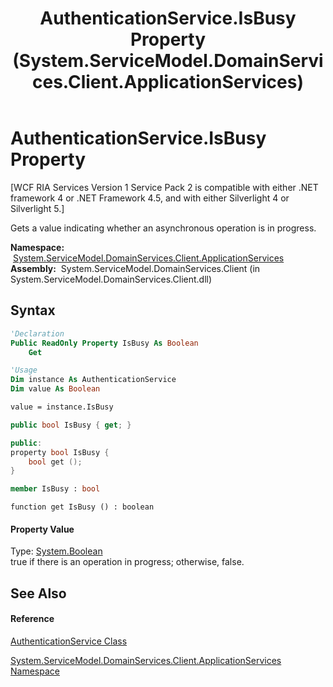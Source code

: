 ﻿---
title: AuthenticationService.IsBusy Property  (System.ServiceModel.DomainServices.Client.ApplicationServices)
TOCTitle: IsBusy Property
ms:assetid: P:System.ServiceModel.DomainServices.Client.ApplicationServices.AuthenticationService.IsBusy
ms:mtpsurl: https://msdn.microsoft.com/en-us/library/system.servicemodel.domainservices.client.applicationservices.authenticationservice.isbusy(v=VS.91)
ms:contentKeyID: 28899086
ms.date: 01/27/2012
mtps_version: v=VS.91
f1_keywords:
- System.ServiceModel.DomainServices.Client.ApplicationServices.AuthenticationService.IsBusy
- System.ServiceModel.DomainServices.Client.ApplicationServices.AuthenticationService.get_IsBusy
dev_langs:
- CSharp
- JScript
- VB
- FSharp
- c++
api_location:
- System.ServiceModel.DomainServices.Client.dll
api_name:
- System.ServiceModel.DomainServices.Client.ApplicationServices.AuthenticationService.get_IsBusy
- System.ServiceModel.DomainServices.Client.ApplicationServices.AuthenticationService.IsBusy
api_type:
- Managed
topic_type:
- apiref
- kbSyntax
product_family_name: VS
ROBOTS: INDEX,FOLLOW
---

# AuthenticationService.IsBusy Property

\[WCF RIA Services Version 1 Service Pack 2 is compatible with either .NET framework 4 or .NET Framework 4.5, and with either Silverlight 4 or Silverlight 5.\]

Gets a value indicating whether an asynchronous operation is in progress.

**Namespace:**  [System.ServiceModel.DomainServices.Client.ApplicationServices](ff457765\(v=vs.91\).md)  
**Assembly:**  System.ServiceModel.DomainServices.Client (in System.ServiceModel.DomainServices.Client.dll)

## Syntax

``` vb
'Declaration
Public ReadOnly Property IsBusy As Boolean
    Get
```

``` vb
'Usage
Dim instance As AuthenticationService
Dim value As Boolean

value = instance.IsBusy
```

``` csharp
public bool IsBusy { get; }
```

``` c++
public:
property bool IsBusy {
    bool get ();
}
```

``` fsharp
member IsBusy : bool
```

``` jscript
function get IsBusy () : boolean
```

#### Property Value

Type: [System.Boolean](https://msdn.microsoft.com/en-us/library/a28wyd50)  
true if there is an operation in progress; otherwise, false.  

## See Also

#### Reference

[AuthenticationService Class](ff457927\(v=vs.91\).md)

[System.ServiceModel.DomainServices.Client.ApplicationServices Namespace](ff457765\(v=vs.91\).md)

